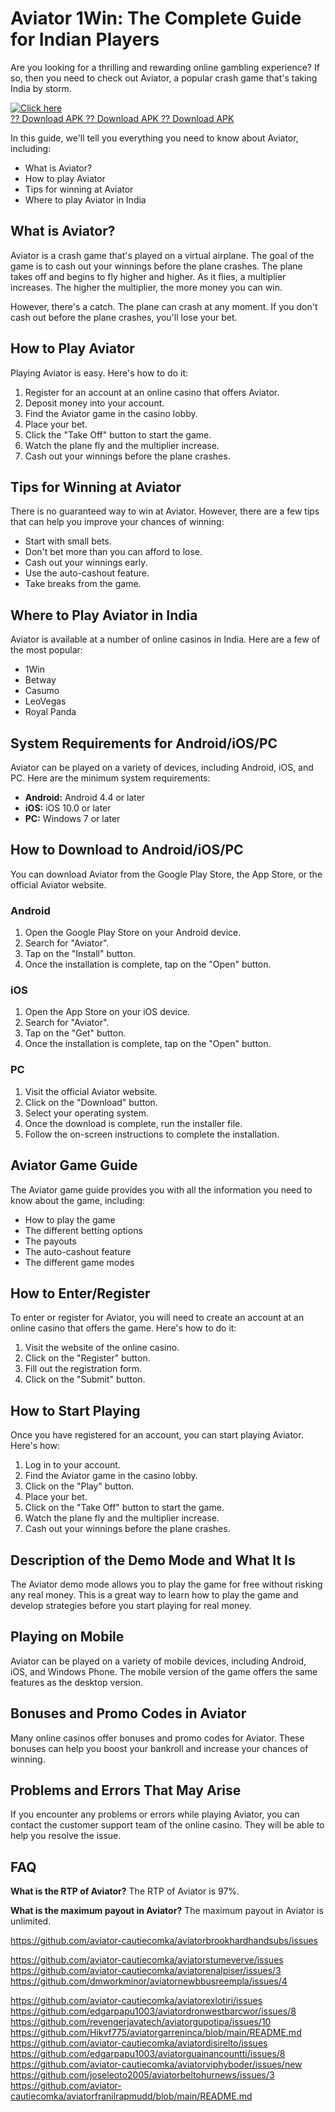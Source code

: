 # Aviator 1Win: The Complete Guide for Indian Players

Are you looking for a thrilling and rewarding online gambling
experience? If so, then you need to check out Aviator, a popular crash
game that\'s taking India by storm.

[![Click
here](https://readscoops.com/wp-content/uploads/2023/03/Readscoop-aviator-1-1.jpg)](https://traff.sbs/deff)\
[?? Download APK ?? Download APK ?? Download
APK](https://traff.sbs/deff)

In this guide, we\'ll tell you everything you need to know about
Aviator, including:

-   What is Aviator?
-   How to play Aviator
-   Tips for winning at Aviator
-   Where to play Aviator in India

## What is Aviator?

Aviator is a crash game that\'s played on a virtual airplane. The goal
of the game is to cash out your winnings before the plane crashes. The
plane takes off and begins to fly higher and higher. As it flies, a
multiplier increases. The higher the multiplier, the more money you can
win.

However, there\'s a catch. The plane can crash at any moment. If you
don\'t cash out before the plane crashes, you\'ll lose your bet.

## How to Play Aviator

Playing Aviator is easy. Here\'s how to do it:

1.  Register for an account at an online casino that offers Aviator.
2.  Deposit money into your account.
3.  Find the Aviator game in the casino lobby.
4.  Place your bet.
5.  Click the "Take Off" button to start the game.
6.  Watch the plane fly and the multiplier increase.
7.  Cash out your winnings before the plane crashes.

## Tips for Winning at Aviator

There is no guaranteed way to win at Aviator. However, there are a few
tips that can help you improve your chances of winning:

-   Start with small bets.
-   Don\'t bet more than you can afford to lose.
-   Cash out your winnings early.
-   Use the auto-cashout feature.
-   Take breaks from the game.

## Where to Play Aviator in India

Aviator is available at a number of online casinos in India. Here are a
few of the most popular:

-   1Win
-   Betway
-   Casumo
-   LeoVegas
-   Royal Panda

## System Requirements for Android/iOS/PC

Aviator can be played on a variety of devices, including Android, iOS,
and PC. Here are the minimum system requirements:

-   **Android:** Android 4.4 or later
-   **iOS:** iOS 10.0 or later
-   **PC:** Windows 7 or later

## How to Download to Android/iOS/PC

You can download Aviator from the Google Play Store, the App Store, or
the official Aviator website.

### Android

1.  Open the Google Play Store on your Android device.
2.  Search for "Aviator".
3.  Tap on the "Install" button.
4.  Once the installation is complete, tap on the "Open" button.

### iOS

1.  Open the App Store on your iOS device.
2.  Search for "Aviator".
3.  Tap on the "Get" button.
4.  Once the installation is complete, tap on the "Open" button.

### PC

1.  Visit the official Aviator website.
2.  Click on the "Download" button.
3.  Select your operating system.
4.  Once the download is complete, run the installer file.
5.  Follow the on-screen instructions to complete the installation.

## Aviator Game Guide

The Aviator game guide provides you with all the information you need to
know about the game, including:

-   How to play the game
-   The different betting options
-   The payouts
-   The auto-cashout feature
-   The different game modes

## How to Enter/Register

To enter or register for Aviator, you will need to create an account at
an online casino that offers the game. Here\'s how to do it:

1.  Visit the website of the online casino.
2.  Click on the "Register" button.
3.  Fill out the registration form.
4.  Click on the "Submit" button.

## How to Start Playing

Once you have registered for an account, you can start playing Aviator.
Here\'s how:

1.  Log in to your account.
2.  Find the Aviator game in the casino lobby.
3.  Click on the "Play" button.
4.  Place your bet.
5.  Click on the "Take Off" button to start the game.
6.  Watch the plane fly and the multiplier increase.
7.  Cash out your winnings before the plane crashes.

## Description of the Demo Mode and What It Is

The Aviator demo mode allows you to play the game for free without
risking any real money. This is a great way to learn how to play the
game and develop strategies before you start playing for real money.

## Playing on Mobile

Aviator can be played on a variety of mobile devices, including Android,
iOS, and Windows Phone. The mobile version of the game offers the same
features as the desktop version.

## Bonuses and Promo Codes in Aviator

Many online casinos offer bonuses and promo codes for Aviator. These
bonuses can help you boost your bankroll and increase your chances of
winning.

## Problems and Errors That May Arise

If you encounter any problems or errors while playing Aviator, you can
contact the customer support team of the online casino. They will be
able to help you resolve the issue.

## FAQ

**What is the RTP of Aviator?** The RTP of Aviator is 97%.

**What is the maximum payout in Aviator?** The maximum payout in Aviator
is unlimited.

https://github.com/aviator-cautiecomka/aviatorbrookhardhandsubs/issues

https://github.com/aviator-cautiecomka/aviatorstumeverve/issues
https://github.com/aviator-cautiecomka/aviatorenalpiser/issues/3
https://github.com/dmworkminor/aviatornewbbusreempla/issues/4

https://github.com/aviator-cautiecomka/aviatorexlotiri/issues
https://github.com/edgarpapu1003/aviatordronwestbarcwor/issues/8
https://github.com/revengerjavatech/aviatorgupotipa/issues/10
https://github.com/Hikvf775/aviatorgarreninca/blob/main/README.md
https://github.com/aviator-cautiecomka/aviatordisirelto/issues
https://github.com/edgarpapu1003/aviatorguainancountti/issues/8
https://github.com/aviator-cautiecomka/aviatorviphyboder/issues/new
https://github.com/joseleoto2005/aviatorbeltohurnews/issues/3
https://github.com/aviator-cautiecomka/aviatorfranilrapmudd/blob/main/README.md
